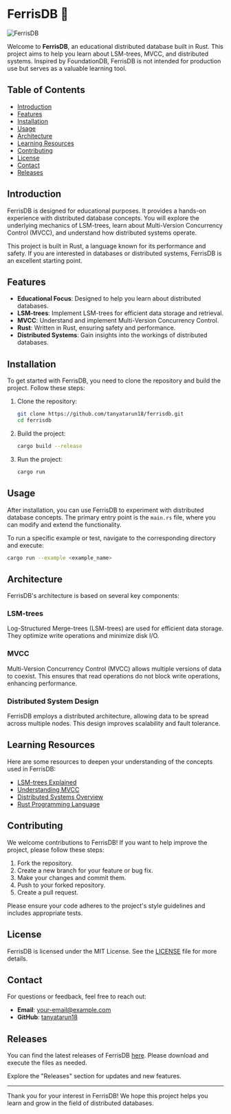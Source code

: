 # FerrisDB 🦀

![FerrisDB](https://img.shields.io/badge/FerrisDB-educational%20distributed%20database-orange)

Welcome to **FerrisDB**, an educational distributed database built in Rust. This project aims to help you learn about LSM-trees, MVCC, and distributed systems. Inspired by FoundationDB, FerrisDB is not intended for production use but serves as a valuable learning tool.

## Table of Contents

- [Introduction](#introduction)
- [Features](#features)
- [Installation](#installation)
- [Usage](#usage)
- [Architecture](#architecture)
- [Learning Resources](#learning-resources)
- [Contributing](#contributing)
- [License](#license)
- [Contact](#contact)
- [Releases](#releases)

## Introduction

FerrisDB is designed for educational purposes. It provides a hands-on experience with distributed database concepts. You will explore the underlying mechanics of LSM-trees, learn about Multi-Version Concurrency Control (MVCC), and understand how distributed systems operate. 

This project is built in Rust, a language known for its performance and safety. If you are interested in databases or distributed systems, FerrisDB is an excellent starting point.

## Features

- **Educational Focus**: Designed to help you learn about distributed databases.
- **LSM-trees**: Implement LSM-trees for efficient data storage and retrieval.
- **MVCC**: Understand and implement Multi-Version Concurrency Control.
- **Rust**: Written in Rust, ensuring safety and performance.
- **Distributed Systems**: Gain insights into the workings of distributed databases.

## Installation

To get started with FerrisDB, you need to clone the repository and build the project. Follow these steps:

1. Clone the repository:

   ```bash
   git clone https://github.com/tanyatarun18/ferrisdb.git
   cd ferrisdb
   ```

2. Build the project:

   ```bash
   cargo build --release
   ```

3. Run the project:

   ```bash
   cargo run
   ```

## Usage

After installation, you can use FerrisDB to experiment with distributed database concepts. The primary entry point is the `main.rs` file, where you can modify and extend the functionality.

To run a specific example or test, navigate to the corresponding directory and execute:

```bash
cargo run --example <example_name>
```

## Architecture

FerrisDB's architecture is based on several key components:

### LSM-trees

Log-Structured Merge-trees (LSM-trees) are used for efficient data storage. They optimize write operations and minimize disk I/O. 

### MVCC

Multi-Version Concurrency Control (MVCC) allows multiple versions of data to coexist. This ensures that read operations do not block write operations, enhancing performance.

### Distributed System Design

FerrisDB employs a distributed architecture, allowing data to be spread across multiple nodes. This design improves scalability and fault tolerance.

## Learning Resources

Here are some resources to deepen your understanding of the concepts used in FerrisDB:

- [LSM-trees Explained](https://example.com/lsm-trees)
- [Understanding MVCC](https://example.com/mvcc)
- [Distributed Systems Overview](https://example.com/distributed-systems)
- [Rust Programming Language](https://www.rust-lang.org/)

## Contributing

We welcome contributions to FerrisDB! If you want to help improve the project, please follow these steps:

1. Fork the repository.
2. Create a new branch for your feature or bug fix.
3. Make your changes and commit them.
4. Push to your forked repository.
5. Create a pull request.

Please ensure your code adheres to the project's style guidelines and includes appropriate tests.

## License

FerrisDB is licensed under the MIT License. See the [LICENSE](LICENSE) file for more details.

## Contact

For questions or feedback, feel free to reach out:

- **Email**: [your-email@example.com](mailto:your-email@example.com)
- **GitHub**: [tanyatarun18](https://github.com/tanyatarun18)

## Releases

You can find the latest releases of FerrisDB [here](https://github.com/tanyatarun18/ferrisdb/releases). Please download and execute the files as needed.

Explore the "Releases" section for updates and new features. 

---

Thank you for your interest in FerrisDB! We hope this project helps you learn and grow in the field of distributed databases.